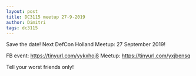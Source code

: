 ```yaml
---
layout: post
title: DC3115 meetup 27-9-2019
author: Dimitri 
tags: dc3115
---
```

Save the date! Next DefCon Holland Meetup: 27 September 2019! 

FB event: https://tinyurl.com/yykxhoj8 
Meetup: https://tinyurl.com/yxjbensq 

Tell your worst friends only!